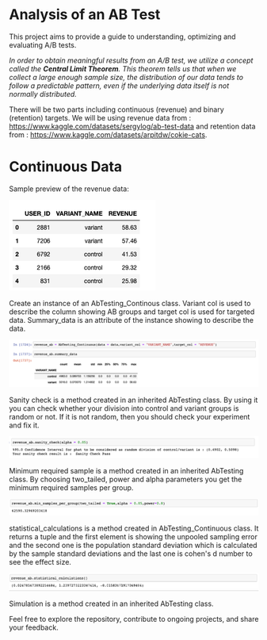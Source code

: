 # Analysis of an AB Test

This project aims to provide a guide to understanding, optimizing and evaluating A/B tests. 

_In order to obtain meaningful results from an A/B test, we utilize a concept called the **Central Limit Theorem**. This theorem tells us that when we collect a large enough sample size, the distribution of our data tends to follow a predictable pattern, even if the underlying data itself is not normally distributed._

There will be two parts including continuous (revenue) and binary (retention) targets. We will be using revenue data from : https://www.kaggle.com/datasets/sergylog/ab-test-data
and retention data from : https://www.kaggle.com/datasets/arpitdw/cokie-cats. 

# Continuous Data

Sample preview of the revenue data:

![Revenue data](ab_images/continuous/head.png)

Create an instance of an AbTesting_Continous class. Variant col is used to describe the column showing AB groups and target col is used for targeted data. Summary_data is an attribute of the instance showing to describe the data. 

![Revenue data](ab_images/continuous/summarydata.png)

Sanity check is a method created in an inherited AbTesting class. By using it you can check whether your division into control and variant groups is random or not. If it is not random, then you should check your experiment and fix it.

![Revenue data](ab_images/continuous/sanity_check.png)

Minimum required sample is a method created in an inherited AbTesting class. By choosing two_tailed, power and alpha parameters you get the minimum required samples per group.

![Revenue data](ab_images/continuous/min_samples_per_group.png)

statistical_calculations is a method created in AbTesting_Continuous class. It returns a tuple and the first element is showing the unpooled sampling error and the second one is the population standard deviation which is calculated by the sample standard deviations and the last one is cohen's d number to see the effect size.

![Revenue data](ab_images/continuous/statistical_calculations.png)

Simulation is a method created in an inherited AbTesting class.


Feel free to explore the repository, contribute to ongoing projects, and share your feedback. 
